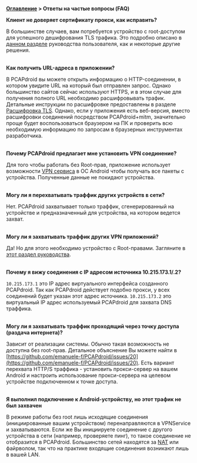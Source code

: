**[Оглавление](index)	>	Ответы на частые вопросы (FAQ)**

**Клиент не доверяет сертификату прокси, как исправить?**

В большинстве случаев, вам потребуется устройство с root-доступом для успешного дешифрования TLS трафика. Это подробно описано в [данном разделе](tls_decryption#34-подводные-камни-и-возможные-решения) руководства пользователя, как и некоторые другие решения.
<br/><br/>

**Как получить URL-адреса в приложении?**

В PCAPdroid вы можете открыть информацию о HTTP-соединении, в котором увидите URL на который был отправлен запрос. Однако большинство сайтов сейчас используют HTTPS, и в этом случае для получения полного URL необходимо расшифровывать трафик. Детальные инструкции по расшифровке предоставлены в разделе  [Расшифровка TLS](tls_decryption). Однако, если у приложения есть веб-версия, вместо расшифровки соединений посредством PCAPdroid+mitm, значительно проще будет воспользоваться браузером на ПК и проверить всю необходимую информацию по запросам в браузерных инструментах разработчика.
<br/><br/>

**Почему PCAPdroid предлагает мне установить VPN соединение?**

Для того чтобы работать без Root-прав, приложение использует возможности [VPN сервиса](https://developer.android.com/reference/android/net/VpnService) в ОС Android чтобы получать все пакеты с устройства. Полученные данные не покидают устройства.
<br/><br/>

**Могу ли я перехватывать траффик других устройств в сети?**

Нет. PCAPdroid захватывает только траффик, сгенерированный на устройстве и предназначенный для устройства, на котором ведется захват.
<br/><br/>

**Могу ли я захватывать траффик других VPN приложений?**

Да! Но для этого необходимо устройство с Root-правами. Загляните в [этот раздел руководства](advanced_features#44-захват-траффика-с-правами-root).
<br/><br/>

**Почему я вижу соединения с IP адресом источника 10.215.173.1/.2?**

`10.215.173.1` это IP адрес виртуального интерфейса созданного PCAPdroid. Так как PCAPdroid действует подобно прокси, у всех соединений будет указан этот адрес источника. `10.215.173.2` это виртуальный IP адрес используемый PCAPdroid для захвата DNS траффика.
<br/><br/>

**Могу ли я захватывать траффик проходящий через точку доступа (раздача интернета)?**

Зависит от реализации системы. Обычно такая возможность не доступна без root-прав. Детальное объяснение Вы можете найти в [https://github.com/emanuele-f/PCAPdroid/issues/20](https://github.com/emanuele-f/PCAPdroid/issues/20). Есть вариант перехвата HTTP/S траффика - установить прокси-сервер на вашем Android и настроить использование прокси-сервера на целевом устройстве подключенном к точке доступа.
<br/><br/>

**Я выполнил подключение к Android-устройству, но этот трафик не был захвачен**

В режиме работы без root лишь исходящие соединения (инициированные вашим устройством) перенаправляются в VPNService и захватываются. Если же Вы инициируете соединение с другого устройства в сети (например, проверяете пинг), то такое соединение не отобразится в PCAPdroid. Большинство сетей находятся за [NAT](https://ru.wikipedia.org/wiki/NAT) или файрволом, так что на практике входящие соединения возникают лишь в вашей LAN.